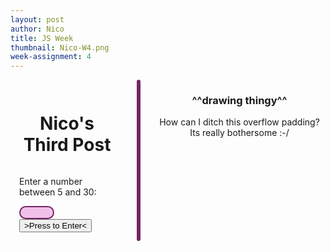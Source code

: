 ```yaml
---
layout: post
author: Nico
title: JS Week
thumbnail: Nico-W4.png
week-assignment: 4
---
```


<div class="grid-container" >
<div class="large-12 columns" >
    <div class="large-12 cell row" style = "padding: 1em;">
      <div class="large-12 cell row">
          <h1 align="center" > Nico's Third Post</h1>
      </div>
      <div class="large-12 cell row">
        <div class="large-4 medium-4 cell columns">
             <p>Enter a number between 5 and 30:</p>
        </div>
        <div class="large-3 medium-3 cell columns">
               <input id="gridSizeInputField" type="number" min="5" max="30" required
                   style="background:#f1c1e9;
                   border-radius:1em;
                   border-style:solid;
                   border-color:#732665;">
         </div>
         <div class="large-5 medium-5 cell columns">
               <button style="outline-color: #9d9d9e;" onClick="GridSizeEnterButton()"> >Press to Enter< </button>
         </div>
     </div> <!-- end input row-->
    </div><!-- Row 1 end-->
      <div class="large-12  medium-12 row" align="center" id="gameSpace"
          style="background:pink;
              min-height:5em;
              border-radius:1em;
              border-style:solid;
              border-color:#732665;">
    </div><!-- Row 2 end-->
    <div class="large-12 cell row"  align="center"> <!-- notes -->
      <h3>
        ^^drawing thingy^^
      </h3>
      <p> How can I ditch this overflow padding? Its really bothersome :-/</p>
    </div><!-- notes END-->
  </div><!-- grix x end-->
</div><!-- end container-->
<script>
    var gameDiv = document.getElementById("gameSpace");
    function GridSizeEnterButton() {
        var inPutObj = document.getElementById("gridSizeInputField");
        if (inPutObj.checkValidity() == false) {
            while (gameDiv.hasChildNodes()) {
                  gameDiv.removeChild(gameDiv.lastChild);
              }
            var ahahahGif = document.createElement("img");
                ahahahGif.setAttribute("src",'/img/nazel/nazel-3/Denis-jurasic-park-gif-ahahah.gif');
                ahahahGif.setAttribute("height", "100px");
                ahahahGif.setAttribute("width", "100px");
            var payAttention = document.createElement('p');
            payAttention.innerHTML ="follow the directions";
            document.getElementById("gameSpace").appendChild(ahahahGif);
            document.getElementById("gameSpace").appendChild(payAttention);
        } // end if
        else {
            while (gameDiv.hasChildNodes()) {
                  gameDiv.removeChild(gameDiv.lastChild);
              }//end while
            var inputGridSize = document.getElementById("gridSizeInputField").value;
            for (var i = 0; i<inputGridSize; i+=1){
              for (var j = 0; j<inputGridSize; j+=1){
                var cardDiv = document.createElement('canvas');
                cardDiv.style.background= "black";
                cardDiv.style.width= "25px";
                cardDiv.style.height= "25px";
                var isDivClicked = document.createAttribute("data-wasclicked");
                isDivClicked.value = "off";
                cardDiv.setAttributeNode(isDivClicked)
                cardDiv.addEventListener("mouseenter",function(event){
                  let clickStatus = event.target.getAttribute('data-wasclicked');
                    if(clickStatus== "off"){
                      event.target.style.background = "#8bc5c5";
                    }
                    else{
                      event.target.style.background="#c1b52a";
                    }
                  }, false);
                cardDiv.addEventListener("mouseleave",function(event){
                    let clickStatus = event.target.getAttribute('data-wasclicked');
                    if(clickStatus == "off"){
                      event.target.style.background = "black";
                    }
                    else{
                      event.target.style.background= "#70c124";
                    }
                  }, false);
                cardDiv.addEventListener("click",function(event){
                  event.target.style.background= "#70c124";
                  let clickStatus = event.target.getAttribute('data-wasclicked');
                  if(event.target.dataset.wasclicked == "on"){
                    event.target.dataset.wasclicked = "off";
                  }
                  else{ event.target.dataset.wasclicked = "on";}
                }, false);
                gameDiv.appendChild(cardDiv);
              }
            }//end for grid
        }//end else
    }//end grid size function
</script>
